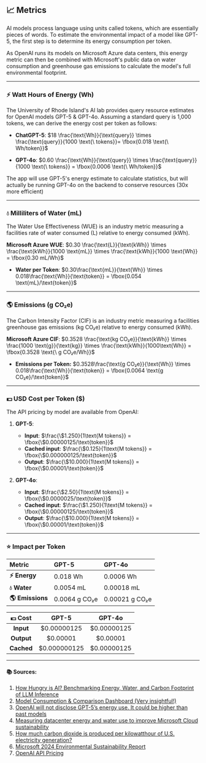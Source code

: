 ## 📈 Metrics

AI models process language using units called tokens, which are essentially pieces of words. To estimate the environmental impact of a model like GPT-5, the first step is to determine its energy consumption per token.

As OpenAI runs its models on Microsoft Azure data centers, this energy metric can then be combined with Microsoft's public data on water consumption and greenhouse gas emissions to calculate the model's full environmental footprint.

---
### ⚡ Watt Hours of Energy (Wh)

The University of Rhode Island's AI lab provides query resource estimates for OpenAI models GPT-5 & GPT-4o. Assuming a standard query is 1,000 tokens, we can derive the energy cost per token as follows:

-   **ChatGPT-5**: $18 \frac{\text{Wh}}{\text{query}} \times \frac{\text{query}}{1000 \text{\ tokens}}= \fbox{0.018 \text{\ Wh/token}}$

-   **GPT-4o**: $0.60 \frac{\text{Wh}}{\text{query}} \times \frac{\text{query}}{1000 \text{\ tokens}} = \fbox{0.0006 \text{\ Wh/token}}$

The app will use GPT-5's energy estimate to calculate statistics, but will actually be running GPT-4o on the backend to conserve resources (30x more efficient)

---
### 💧 Milliliters of Water (mL)

The Water Use Effectiveness (WUE) is an industry metric measuring a facilities rate of water consumed (L) relative to energy consumed (kWh). 

**Microsoft Azure WUE**: $0.30 \frac{\text{L}}{\text{kWh}} \times \frac{\text{kWh}}{1000 \text{mL}} \times \frac{\text{kWh}}{1000 \text{Wh}} = \fbox{0.30 mL/Wh}$ 

- **Water per Token**: $0.30\frac{\text{mL}}{\text{Wh}} \times 0.018\frac{\text{Wh}}{\text{token}} = \fbox{0.054 \text{mL}/\text{token}}$


---
### 🌎 Emissions (g CO₂e)

The Carbon Intensity Factor (CIF) is an industry metric measuring a facilities greenhouse gas emissions (kg CO₂e) relative to energy consumed (kWh).

**Microsoft Azure CIF**: $0.3528 \frac{\text{kg CO₂e}}{\text{kWh}} \times \frac{1000 \text{g}}{\text{kg}} \times \frac{\text{kWh}}{1000\text{Wh}} = \fbox{0.3528 \text{\ g CO₂e/Wh}}$

- **Emissions per Token:** $0.3528\frac{\text{g CO₂e}}{\text{Wh}} \times 0.018\frac{\text{Wh}}{\text{token}} = \fbox{0.0064 \text{g CO₂e}/\text{token}}$

---
### 💵 USD Cost per Token ($)

The API pricing by model are available from OpenAI:

1. **GPT-5**:
     -   **Input**: $\frac{\$1.250}{1\text{M tokens}}  = \fbox{\$0.00000125/\text{token}}$
     -   **Cached input**: $\frac{\$0.125}{1\text{M tokens}} = \fbox{\$0.000000125/\text{token}}$
     -   **Output**: $\frac{\$10.000}{1\text{M tokens}} = \fbox{\$0.00001/\text{token}}$

2.  **GPT-4o**:
      -   **Input**: $\frac{\$2.50}{1\text{M tokens}} = \fbox{\$0.0000025/\text{token}}$
      -   **Cached input**: $\frac{\$1.250}{1\text{M tokens}} = \fbox{\$0.00000125/\text{token}}$
      -   **Output**: $\frac{\$10.000}{1\text{M tokens}} = \fbox{\$0.00001/\text{token}}$
---
### ⭐ Impact per Token

| Metric       | GPT-5 | GPT-4o |
| :----------- | :--------------------- | :----------------------------- |
| **⚡ Energy** | 0.018 Wh           | 0.0006 Wh                   |
| **💧 Water**  | 0.0054 mL          | 0.00018 mL                 |
| **🌎 Emissions**    | 0.0064 g CO₂e          | 0.00021 g CO₂e                 |

| **💵 Cost** |  **GPT-5**   | **GPT-4o**  |
| :--------: | :----------: | :---------: |
| **Input**  | $0.00000125  | $0.00000125 |
| **Output** |   $0.00001   |  $0.00001   |****
| **Cached** | $0.000000125 | $0.00000125 |s

---
#### 📚 Sources:
1.  [How Hungry is Al? Benchmarking Energy, Water, and Carbon Footprint of LLM Inference](https://github.com/hari3mo/EcoGPT/blob/fd3fc5ee7c3d727a3ca5301d5647ac88e7afcad8/docs/benchmarks.pdf)
2.  [Model Consumption & Comparison Dashboard (Very insightful!)](https://app.powerbi.com/view?r=eyJrIjoiZjVmOTI0MmMtY2U2Mi00ZTE2LTk2MGYtY2ZjNDMzODZkMjlmIiwidCI6IjQyNmQyYThkLTljY2QtNDI1NS04OTNkLTA2ODZhMzJjMTY4ZCIsImMiOjF9)
3.  [OpenAI will not disclose GPT-5’s energy use. It could be higher than past models](https://www.theguardian.com/technology/2025/aug/09/open-ai-chat-gpt5-energy-use)
4.  [Measuring datacenter energy and water use to improve Microsoft Cloud sustainability](https://datacenters.microsoft.com/sustainability/efficiency/)
5.  [How much carbon dioxide is produced per kilowatthour of U.S. electricity generation?](https://www.eia.gov/tools/faqs/faq.php?id=74&t=11)
6.  [Microsoft 2024 Environmental Sustainability Report](https://cdn-dynmedia-1.microsoft.com/is/content/microsoftcorp/microsoft/msc/documents/presentations/CSR/2024-Environmental-Sustainability-Report-Data-Fact.pdf)
7.  [OpenAI API Pricing](https://platform.openai.com/docs/pricing)